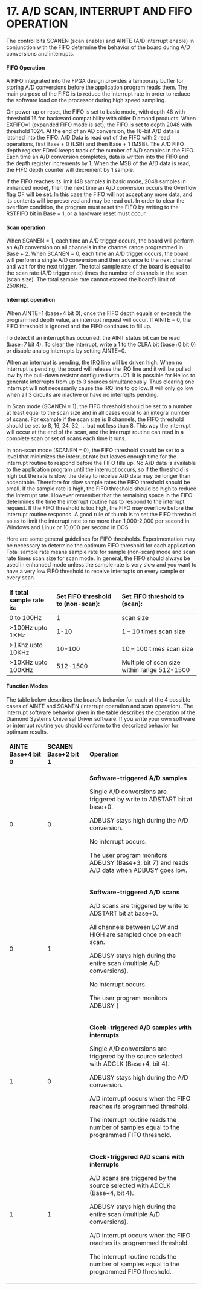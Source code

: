 # 17. A/D SCAN, INTERRUPT AND FIFO OPERATION

The control bits SCANEN \(scan enable\) and AINTE \(A/D interrupt enable\) in conjunction with the FIFO determine the behavior of the board during A/D conversions and interrupts. 

#### FIFO Operation 

A FIFO integrated into the FPGA design provides a temporary buffer for storing A/D conversions before the application program reads them. The main purpose of the FIFO is to reduce the interrupt rate in order to reduce the software load on the processor during high speed sampling.

 On power-up or reset, the FIFO is set to basic mode, with depth 48 with threshold 16 for backward compatibility with older Diamond products. When EXFIFO=1 \(expanded FIFO mode is set\), the FIFO is set to depth 2048 with threshold 1024. At the end of an AD conversion, the 16-bit A/D data is latched into the FIFO. A/D Data is read out of the FIFO with 2 read operations, first Base + 0 \(LSB\) and then Base + 1 \(MSB\). The A/D FIFO depth register FDn:0 keeps track of the number of A/D samples in the FIFO. Each time an A/D conversion completes, data is written into the FIFO and the depth register increments by 1. When the MSB of the A/D data is read, the FIFO depth counter will decrement by 1 sample. 

If the FIFO reaches its limit \(48 samples in basic mode, 2048 samples in enhanced mode\), then the next time an A/D conversion occurs the Overflow flag OF will be set. In this case the FIFO will not accept any more data, and its contents will be preserved and may be read out. In order to clear the overflow condition, the program must reset the FIFO by writing to the RSTFIFO bit in Base + 1, or a hardware reset must occur. 

#### Scan operation 

When SCANEN = 1, each time an A/D trigger occurs, the board will perform an A/D conversion on all channels in the channel range programmed in Base + 2. When SCANEN = 0, each time an A/D trigger occurs, the board will perform a single A/D conversion and then advance to the next channel and wait for the next trigger. The total sample rate of the board is equal to the scan rate \(A/D trigger rate\) times the number of channels in the scan \(scan size\). The total sample rate cannot exceed the board’s limit of 250KHz. 

#### Interrupt operation 

When AINTE=1 \(base+4 bit 0\), once the FIFO depth equals or exceeds the programmed depth value, an interrupt request will occur. If AINTE = 0, the FIFO threshold is ignored and the FIFO continues to fill up. 

To detect if an interrupt has occurred, the AINT status bit can be read \(base+7 bit 4\). To clear the interrupt, write a 1 to the CLRA bit \(base+0 bit 0\) or disable analog interrupts by setting AINTE=0. 

When an interrupt is pending, the IRQ line will be driven high. When no interrupt is pending, the board will release the IRQ line and it will be pulled low by the pull-down resistor configured with J21. It is possible for Helios to generate interrupts from up to 3 sources simultaneously. Thus clearing one interrupt will not necessarily cause the IRQ line to go low. It will only go low when all 3 circuits are inactive or have no interrupts pending. 

In Scan mode \(SCANEN = 1\), the FIFO threshold should be set to a number at least equal to the scan size and in all cases equal to an integral number of scans. For example if the scan size is 8 channels, the FIFO threshold should be set to 8, 16, 24, 32, … but not less than 8. This way the interrupt will occur at the end of the scan, and the interrupt routine can read in a complete scan or set of scans each time it runs. 

In non-scan mode \(SCANEN = 0\), the FIFO threshold should be set to a level that minimizes the interrupt rate but leaves enough time for the interrupt routine to respond before the FIFO fills up. No A/D data is available to the application program until the interrupt occurs, so if the threshold is high but the rate is slow, the delay to receive A/D data may be longer than acceptable. Therefore for slow sample rates the FIFO threshold should be small. If the sample rate is high, the FIFO threshold should be high to reduce the interrupt rate. However remember that the remaining space in the FIFO determines the time the interrupt routine has to respond to the interrupt request. If the FIFO threshold is too high, the FIFO may overflow before the interrupt routine responds. A good rule of thumb is to set the FIFO threshold so as to limit the interrupt rate to no more than 1,000-2,000 per second in Windows and Linux or 10,000 per second in DOS.

Here are some general guidelines for FIFO thresholds. Experimentation may be necessary to determine the optimum FIFO threshold for each application. Total sample rate means sample rate for sample \(non-scan\) mode and scan rate times scan size for scan mode. In general, the FIFO should always be used in enhanced mode unless the sample rate is very slow and you want to have a very low FIFO threshold to receive interrupts on every sample or every scan.

| If total sample rate is:  | Set FIFO threshold to \(non-scan\):  |  Set FIFO threshold to \(scan\): |
| :--- | :--- | :--- |
| 0 to 100Hz  | 1 | scan size |
| &gt;100Hz upto 1KHz | 1-10 | 1 – 10 times scan size |
| &gt;1Khz upto 10KHz | 10-100 | 10 – 100 times scan size |
| &gt;10KHz upto 100KHz | 512-1500 | Multiple of scan size within range 512-1500 |

#### Function Modes 

The table below describes the board’s behavior for each of the 4 possible cases of AINTE and SCANEN \(interrupt operation and scan operation\). The interrupt software behavior given in the table describes the operation of the Diamond Systems Universal Driver software. If you write your own software or interrupt routine you should conform to the described behavior for optimum results.

<table>
  <thead>
    <tr>
      <th style="text-align:left">AINTE Base+4 bit 0</th>
      <th style="text-align:left">SCANEN Base+2 bit 1</th>
      <th style="text-align:left">Operation</th>
    </tr>
  </thead>
  <tbody>
    <tr>
      <td style="text-align:left">0</td>
      <td style="text-align:left">0</td>
      <td style="text-align:left">
        <p><b>Software-triggered A/D samples </b>
        </p>
        <p>Single A/D conversions are triggered by write to ADSTART bit at base+0.</p>
        <p>ADBUSY stays high during the A/D conversion.</p>
        <p>No interrupt occurs.</p>
        <p>The user program monitors ADBUSY (Base+3, bit 7) and reads A/D data when
          ADBUSY goes low.</p>
      </td>
    </tr>
    <tr>
      <td style="text-align:left">0</td>
      <td style="text-align:left">1</td>
      <td style="text-align:left">
        <p><b>Software-triggered A/D scans </b>
        </p>
        <p>A/D scans are triggered by write to ADSTART bit at base+0.</p>
        <p>All channels between LOW and HIGH are sampled once on each scan.</p>
        <p>ADBUSY stays high during the entire scan (multiple A/D conversions).</p>
        <p>No interrupt occurs.</p>
        <p>The user program monitors ADBUSY (</p>
      </td>
    </tr>
    <tr>
      <td style="text-align:left">1</td>
      <td style="text-align:left">0</td>
      <td style="text-align:left">
        <p><b>Clock-triggered A/D samples with interrupts </b>
        </p>
        <p>Single A/D conversions are triggered by the source selected with ADCLK
          (Base+4, bit 4).</p>
        <p>ADBUSY stays high during the A/D conversion.</p>
        <p>A/D interrupt occurs when the FIFO reaches its programmed threshold.</p>
        <p>The interrupt routine reads the number of samples equal to the programmed
          FIFO threshold.</p>
      </td>
    </tr>
    <tr>
      <td style="text-align:left">1</td>
      <td style="text-align:left">1</td>
      <td style="text-align:left">
        <p><b>Clock-triggered A/D scans with interrupts </b>
        </p>
        <p>A/D scans are triggered by the source selected with ADCLK (Base+4, bit
          4).</p>
        <p>ADBUSY stays high during the entire scan (multiple A/D conversions).</p>
        <p>A/D interrupt occurs when the FIFO reaches its programmed threshold.</p>
        <p>The interrupt routine reads the number of samples equal to the programmed
          FIFO threshold.</p>
      </td>
    </tr>
  </tbody>
</table>

